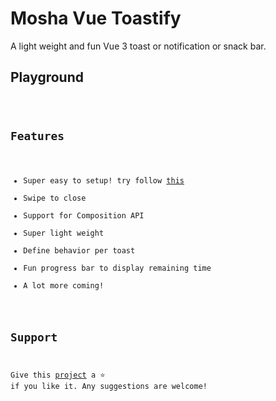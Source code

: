 # Mosha Vue Toastify

A light weight and fun Vue 3 toast or notification or snack bar.

## Playground

<Code />

## Features
- Super easy to setup! try follow [this](getting-started/installation.html#the-gist)
- Swipe to close
- Support for Composition API
- Super light weight
- Define behavior per toast
- Fun progress bar to display remaining time
- A lot more coming!

## Support

Give this [project](https://github.com/szboynono/mosha-vue-toastify) a ⭐ if you like it. Any suggestions are welcome!